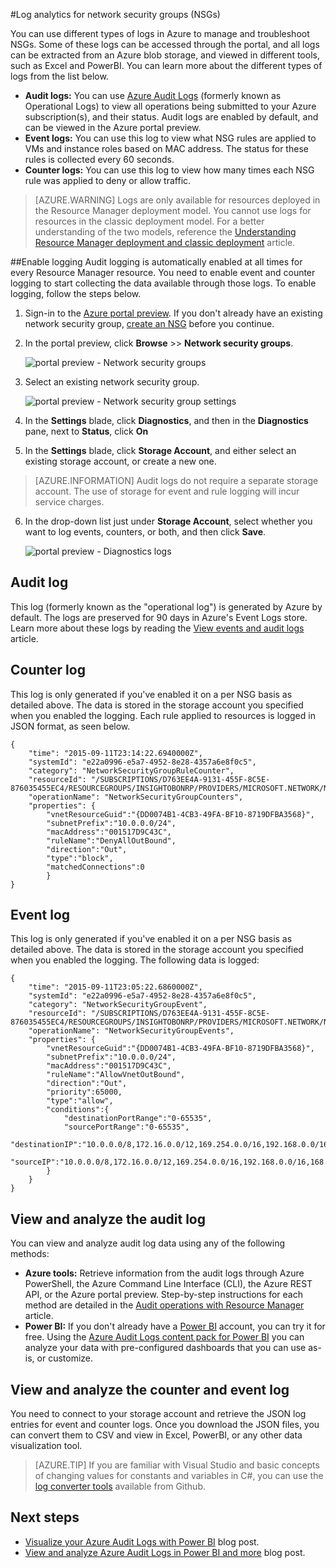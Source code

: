 <!-- ARM: tested -->

<properties
   pageTitle="Monitor operations, events, and counters for NSGs | Azure"
   description="Learn how to enable counters, events, and operational logging for NSGs"
   services="virtual-network"
   documentationCenter="na"
   authors="telmosampaio"
   manager="carmonm"
   editor="tysonn"
   tags="azure-resource-manager"
/>
<tags
	ms.service="virtual-network"
	ms.date="03/15/2016"
	wacn.date=""/>

#Log analytics for network security groups (NSGs)

You can use different types of logs in Azure to manage and troubleshoot NSGs. Some of these logs can be accessed through the portal, and all logs can be extracted from an Azure blob storage, and viewed in different tools, such as Excel and PowerBI. You can learn more about the different types of logs from the list below.

- **Audit logs:** You can use [Azure Audit Logs](/documentation/articles/insights-debugging-with-events/) (formerly known as Operational Logs) to view all operations being submitted to your Azure subscription(s), and their status. Audit logs are enabled by default, and can be viewed in the Azure portal preview.
- **Event logs:** You can use this log to view what NSG rules are applied to VMs and instance roles based on MAC address. The status for these rules is collected every 60 seconds.
- **Counter logs:** You can use this log to view how many times each NSG rule was applied to deny or allow traffic.

>[AZURE.WARNING] Logs are only available for resources deployed in the Resource Manager deployment model. You cannot use logs for resources in the classic deployment model. For a better understanding of the two models, reference the [Understanding Resource Manager deployment and classic deployment](/documentation/articles/resource-manager-deployment-model/) article.

##Enable logging
Audit logging is automatically enabled at all times for every Resource Manager resource. You need to enable event and counter logging to start collecting the data available through those logs. To enable logging, follow the steps below.

1.  Sign-in to the [Azure portal preview](https://portal.azure.cn). If you don't already have an existing network security group, [create an NSG](/documentation/articles/virtual-networks-create-nsg-arm-ps/) before you continue.

2.  In the portal preview, click **Browse** >> **Network security groups**.

	![portal preview - Network security groups](./media/virtual-network-nsg-manage-log/portal-enable1.png)

3. Select an existing network security group.

	![portal preview - Network security group settings](./media/virtual-network-nsg-manage-log/portal-enable2.png)

4. In the **Settings** blade, click **Diagnostics**, and then in the **Diagnostics** pane, next to **Status**, click **On**
5. In the **Settings** blade, click **Storage Account**, and either select an existing storage account, or create a new one.  

>[AZURE.INFORMATION] Audit logs do not require a separate storage account. The use of storage for event and rule logging will incur service charges.

6. In the drop-down list just under **Storage Account**, select whether you want to log events, counters, or both, and then click **Save**.

	![portal preview - Diagnostics logs](./media/virtual-network-nsg-manage-log/portal-enable3.png)

## Audit log
This log (formerly known as the "operational log") is generated by Azure by default.  The logs are preserved for 90 days in Azure's Event Logs store. Learn more about these logs by reading the [View events and audit logs](/documentation/articles/insights-debugging-with-events/) article.

## Counter log
This log is only generated if you've enabled it on a per NSG basis as detailed above. The data is stored in the storage account you specified when you enabled the logging. Each rule applied to resources is logged in JSON format, as seen below.

	{
		"time": "2015-09-11T23:14:22.6940000Z",
		"systemId": "e22a0996-e5a7-4952-8e28-4357a6e8f0c5",
		"category": "NetworkSecurityGroupRuleCounter",
		"resourceId": "/SUBSCRIPTIONS/D763EE4A-9131-455F-8C5E-876035455EC4/RESOURCEGROUPS/INSIGHTOBONRP/PROVIDERS/MICROSOFT.NETWORK/NETWORKSECURITYGROUPS/NSGINSIGHTOBONRP",
		"operationName": "NetworkSecurityGroupCounters",
		"properties": {
			"vnetResourceGuid":"{DD0074B1-4CB3-49FA-BF10-8719DFBA3568}",
			"subnetPrefix":"10.0.0.0/24",
			"macAddress":"001517D9C43C",
			"ruleName":"DenyAllOutBound",
			"direction":"Out",
			"type":"block",
			"matchedConnections":0
			}
	}

## Event log
This log is only generated if you've enabled it on a per NSG basis as detailed above. The data is stored in the storage account you specified when you enabled the logging. The following data is logged:

	{
		"time": "2015-09-11T23:05:22.6860000Z",
		"systemId": "e22a0996-e5a7-4952-8e28-4357a6e8f0c5",
		"category": "NetworkSecurityGroupEvent",
		"resourceId": "/SUBSCRIPTIONS/D763EE4A-9131-455F-8C5E-876035455EC4/RESOURCEGROUPS/INSIGHTOBONRP/PROVIDERS/MICROSOFT.NETWORK/NETWORKSECURITYGROUPS/NSGINSIGHTOBONRP",
		"operationName": "NetworkSecurityGroupEvents",
		"properties": {
			"vnetResourceGuid":"{DD0074B1-4CB3-49FA-BF10-8719DFBA3568}",
			"subnetPrefix":"10.0.0.0/24",
			"macAddress":"001517D9C43C",
			"ruleName":"AllowVnetOutBound",
			"direction":"Out",
			"priority":65000,
			"type":"allow",
			"conditions":{
				"destinationPortRange":"0-65535",
				"sourcePortRange":"0-65535",
				"destinationIP":"10.0.0.0/8,172.16.0.0/12,169.254.0.0/16,192.168.0.0/16,168.63.129.16/32",
				"sourceIP":"10.0.0.0/8,172.16.0.0/12,169.254.0.0/16,192.168.0.0/16,168.63.129.16/32"
			}
		}
	}

## View and analyze the audit log
You can view and analyze audit log data using any of the following methods:

- **Azure tools:** Retrieve information from the audit logs through Azure PowerShell, the Azure Command Line Interface (CLI), the Azure REST API, or the Azure portal preview.  Step-by-step instructions for each method are detailed in the [Audit operations with Resource Manager](/documentation/articles/resource-group-audit/) article.
- **Power BI:** If you don't already have a [Power BI](https://powerbi.microsoft.com/pricing) account, you can try it for free. Using the [Azure Audit Logs content pack for Power BI](https://powerbi.microsoft.com/documentation/powerbi-content-pack-azure-audit-logs/) you can analyze your data with pre-configured dashboards that you can use as-is, or customize.

## View and analyze the counter and event log
You need to connect to your storage account and retrieve the JSON log entries for event and counter logs. Once you download the JSON files, you can convert them to CSV and view in Excel, PowerBI, or any other data visualization tool.

>[AZURE.TIP] If you are familiar with Visual Studio and basic concepts of changing values for constants and variables in C#, you can use the [log converter tools](https://github.com/Azure-Samples/networking-dotnet-log-converter) available from Github.

## Next steps

- [Visualize your Azure Audit Logs with Power BI](http://blogs.msdn.com/b/powerbi/archive/2015/09/30/monitor-azure-audit-logs-with-power-bi.aspx) blog post.
- [View and analyze Azure Audit Logs in Power BI and more](https://azure.microsoft.com/blog/analyze-azure-audit-logs-in-powerbi-more/) blog post.
